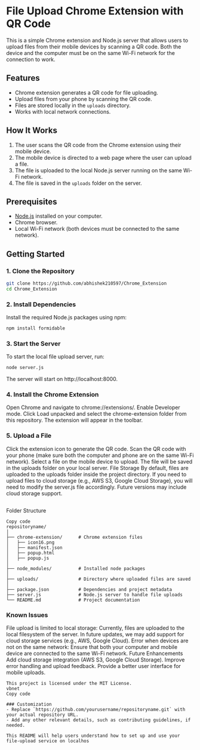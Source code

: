 # File Upload Chrome Extension with QR Code

This is a simple Chrome extension and Node.js server that allows users to upload files from their mobile devices by scanning a QR code. Both the device and the computer must be on the same Wi-Fi network for the connection to work.

## Features
- Chrome extension generates a QR code for file uploading.
- Upload files from your phone by scanning the QR code.
- Files are stored locally in the `uploads` directory.
- Works with local network connections.

## How It Works
1. The user scans the QR code from the Chrome extension using their mobile device.
2. The mobile device is directed to a web page where the user can upload a file.
3. The file is uploaded to the local Node.js server running on the same Wi-Fi network.
4. The file is saved in the `uploads` folder on the server.

## Prerequisites

- [Node.js](https://nodejs.org/en/download/) installed on your computer.
- Chrome browser.
- Local Wi-Fi network (both devices must be connected to the same network).

## Getting Started

### 1. Clone the Repository

```bash
git clone https://github.com/abhishek210597/Chrome_Extension
cd Chrome_Extension
```



### 2. Install Dependencies

Install the required Node.js packages using npm:

```bash
npm install formidable
```

### 3. Start the Server
To start the local file upload server, run:

``` bash
node server.js
```
The server will start on http://localhost:8000.

 ### 4. Install the Chrome Extension
Open Chrome and navigate to chrome://extensions/.
Enable Developer mode.
Click Load unpacked and select the chrome-extension folder from this repository.
The extension will appear in the toolbar.

### 5. Upload a File
Click the extension icon to generate the QR code.
Scan the QR code with your phone (make sure both the computer and phone are on the same Wi-Fi network).
Select a file on the mobile device to upload.
The file will be saved in the uploads folder on your local server.
File Storage
By default, files are uploaded to the uploads folder inside the project directory. If you need to upload files to cloud storage (e.g., AWS S3, Google Cloud Storage), you will need to modify the server.js file accordingly. Future versions may include cloud storage support.
##
Folder Structure
```plaintext
Copy code
repositoryname/
│
├── chrome-extension/      # Chrome extension files
│   ├── icon16.png
│   ├── manifest.json
│   ├── popup.html
│   ├── popup.js
│
├── node_modules/          # Installed node packages
│
├── uploads/               # Directory where uploaded files are saved
│
├── package.json           # Dependencies and project metadata
├── server.js              # Node.js server to handle file uploads
└── README.md              # Project documentation
```
### Known Issues
File upload is limited to local storage: Currently, files are uploaded to the local filesystem of the server. In future updates, we may add support for cloud storage services (e.g., AWS, Google Cloud).
Error when devices are not on the same network: Ensure that both your computer and mobile device are connected to the same Wi-Fi network.
Future Enhancements
Add cloud storage integration (AWS S3, Google Cloud Storage).
Improve error handling and upload feedback.
Provide a better user interface for mobile uploads.

```License
This project is licensed under the MIT License.
vbnet
Copy code

### Customization
- Replace `https://github.com/yourusername/repositoryname.git` with your actual repository URL.
- Add any other relevant details, such as contributing guidelines, if needed.

This README will help users understand how to set up and use your file-upload service on localhos
```

